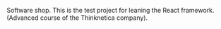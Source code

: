 Software shop. 
This is the test project for leaning the React framework.
(Advanced course of the Thinknetica company).

